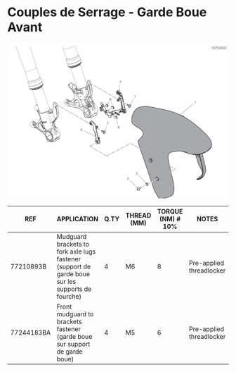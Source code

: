 # Couples de Serrage - Garde Boue Avant

<img src="front-mudguard.png" />

|REF|APPLICATION                                                                 |Q.TY|THREAD (MM) |TORQUE (NM) # 10%                                    |NOTES                             |
|-----------------------------------------------|---------------------------------|----|------------|-----------------------------------------------------|----------------------------------|
|77210893B            |Mudguard brackets to fork axle lugs fastener (support de garde boue sur les supports de fourche) |4   |M6          |8                                                    |Pre-applied threadlocker          |
|77244183BA |Front mudguard to brackets fastener  (garde boue sur support de garde boue)   |4   |M5          |6                                                    |Pre-applied threadlocker          |

